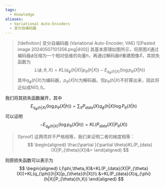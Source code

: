 ```yaml
---
tags:
  - Knowledge
aliases:
  - Variational Auto-Encoders
  - 变分自编码器
---
```

> [!definition] 变分自编码器 (Variational Auto-Encoder, VAE)
> ![[Pasted image 20240507101356.png|400]]
> 其基本原理如图所示，将原图$X$通过编码器$\phi$压缩为一个相对低维的向量$h$，再通过解码器$\theta$重建图像$\hat{X}$，其损失函数为
> $$L(\phi,\theta,X)=KL(q_{\phi}(h|X)|p_{\theta}(h|X))-E_{q_{\phi}(h|X)}(\log p_{\theta}(X|h))$$
> 其中$q_{\phi}(h|X)$为编码器，$p_{\theta}(X|h)$为解码器。但$p_{\theta}(h|X)$不好算出来，因此将近似成$N(0,I)$。

我们将其损失函数展开，其中
$$E_{q_{\phi}(h|X)}(\log p_{\theta}(X|h))=\sum_{X}P_{data}(X)q_{\phi}(h|X)\log P_{\theta}(X|h)$$
可以证明
$$-E_{q_{\phi}(h|X)}(\log p_{\theta}(X|h))=KL(P_{data}(X)|P_{\theta}(X))$$
> [!proof] 
> 这两项并不严格相等，我们来证明二者的梯度相等：
> $$
> \begin{aligned}
> \frac{\partial }{\partial \theta}KL(P_{data}(X)|P_{\theta}(X))&=
> \end{aligned}
> $$


则原损失函数可以表示为
$$
\begin{aligned}
L(\phi,\theta,X)&=KL(P_{data}(X)|P_{\theta}(X))+KL(q_{\phi}(h|X)|p_{\theta}(h|X))\\
&=KL(P_{data}(X)q_{\phi}(h|X)|P_{\theta}(h,X))
\end{aligned}
$$
